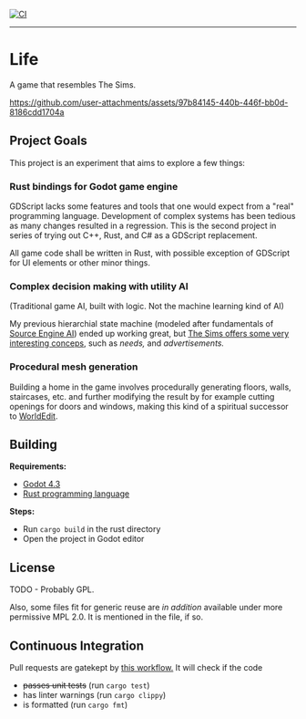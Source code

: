 [![CI](https://github.com/sevonj/life/actions/workflows/rust.yml/badge.svg)](https://github.com/sevonj/life/actions/workflows/rust.yml)
___
# Life

A game that resembles The Sims.

https://github.com/user-attachments/assets/97b84145-440b-446f-bb0d-8186cdd1704a

## Project Goals

This project is an experiment that aims to explore a few things:

### Rust bindings for Godot game engine

GDScript lacks some features and tools that one would expect from a "real" programming language. Development of complex systems has been tedious as many changes resulted in a regression. This is the second project in series of trying out C++, Rust, and C# as a GDScript replacement.

All game code shall be written in Rust, with possible exception of GDScript for UI elements or other minor things.  
  
### Complex decision making with utility AI

(Traditional game AI, built with logic. Not the machine learning kind of AI)

My previous hierarchial state machine (modeled after fundamentals of [Source Engine AI](https://developer.valvesoftware.com/wiki/Category:AI)) ended up working great, but [The Sims offers some very interesting conceps](https://gmtk.substack.com/p/the-genius-ai-behind-the-sims), such as _needs,_ and _advertisements._

### Procedural mesh generation

Building a home in the game involves procedurally generating floors, walls, staircases, etc. and further modifying the result by for example cutting openings for doors and windows, making this kind of a spiritual successor to [WorldEdit](https://github.com/sevonj/worldedit).

## Building

**Requirements:**  
- [Godot 4.3](https://godotengine.org/)
- [Rust programming language](https://www.rust-lang.org/)

**Steps:**  
- Run `cargo build` in the rust directory
- Open the project in Godot editor

## License
TODO - Probably GPL.

Also, some files fit for generic reuse are _in addition_ available under more permissive MPL 2.0. It is mentioned in the file, if so.

## Continuous Integration

Pull requests are gatekept by [this workflow.](https://github.com/sevonj/life/blob/master/.github/workflows/rust.yml) It will check if the code

- ~~passes unit tests~~ (run `cargo test`)
- has linter warnings (run `cargo clippy`)
- is formatted (run `cargo fmt`)
